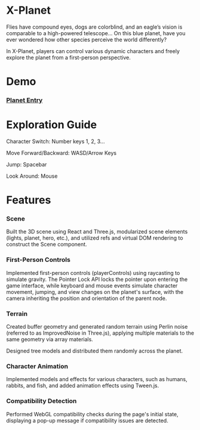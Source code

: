 # X-Planet
Flies have compound eyes, dogs are colorblind, and an eagle’s vision is comparable to a high-powered telescope... On this blue planet, have you ever wondered how other species perceive the world differently?

In X-Planet, players can control various dynamic characters and freely explore the planet from a first-person perspective.

# Demo
### [Planet Entry](https://jujiex.github.io/XPlanet/)

# Exploration Guide

Character Switch: Number keys 1, 2, 3...

Move Forward/Backward: WASD/Arrow Keys

Jump: Spacebar

Look Around: Mouse


# Features

### Scene
Built the 3D scene using React and Three.js, modularized scene elements (lights, planet, hero, etc.), and utilized refs and virtual DOM rendering to construct the Scene component.

### First-Person Controls
Implemented first-person controls (playerControls) using raycasting to simulate gravity. The Pointer Lock API locks the pointer upon entering the game interface, while keyboard and mouse events simulate character movement, jumping, and view changes on the planet's surface, with the camera inheriting the position and orientation of the parent node.

### Terrain
Created buffer geometry and generated random terrain using Perlin noise (referred to as ImprovedNoise in Three.js), applying multiple materials to the same geometry via array materials.

Designed tree models and distributed them randomly across the planet.

### Character Animation
Implemented models and effects for various characters, such as humans, rabbits, and fish, and added animation effects using Tween.js.

### Compatibility Detection
Performed WebGL compatibility checks during the page's initial state, displaying a pop-up message if compatibility issues are detected.



